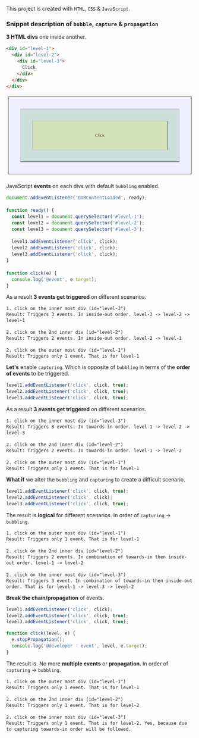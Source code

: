 This project is created with `HTML`, `CSS` & `JavaScript`.

### Snippet description of `bubble`, `capture` & `propagation`

**3 HTML divs** one inside another.

```html
<div id="level-1">
  <div id="level-2">
    <div id="level-3">
      Click
    </div>
  </div>
</div>
```

![divs](divs.png)

JavaScript **events** on each divs with default `bubbling` enabled.

```js
document.addEventListener('DOMContentLoaded', ready);

function ready() {
  const level1 = document.querySelector('#level-1');
  const level2 = document.querySelector('#level-2');
  const level3 = document.querySelector('#level-3');

  level1.addEventListener('click', click);
  level2.addEventListener('click', click);
  level3.addEventListener('click', click);
}

function click(e) {
  console.log('@event', e.target);
}
```

As a result **3 events get triggered** on different scenarios.

```log
1. click on the inner most div (id="level-3")
Result: Triggers 3 events. In inside-out order. level-3 -> level-2 -> level-1

2. click on the 2nd inner div (id="level-2")
Result: Triggers 2 events. In inside-out order. level-2 -> level-1

2. click on the outer most div (id="level-1")
Result: Triggers only 1 event. That is for level-1
```

**Let's** enable `capturing`. Which is opposite of `bubbling` in terms of the **order of events** to be triggered.

```js
level1.addEventListener('click', click, true);
level2.addEventListener('click', click, true);
level3.addEventListener('click', click, true);
```

As a result **3 events get triggered** on different scenarios.

```log
1. click on the inner most div (id="level-3")
Result: Triggers 3 events. In towards-in order. level-1 -> level-2 -> level-3

2. click on the 2nd inner div (id="level-2")
Result: Triggers 2 events. In towards-in order. level-1 -> level-2

2. click on the outer most div (id="level-1")
Result: Triggers only 1 event. That is for level-1
```

**What if** we alter the `bubbling` and `capturing` to create a difficult scenario.

```js
level1.addEventListener('click', click, true);
level2.addEventListener('click', click);
level3.addEventListener('click', click, true);
```

The result is **logical** for different scenarios. In order of `capturing` -> `bubbling`.

```log
1. click on the outer most div (id="level-1")
Result: Triggers only 1 event. That is for level-1

2. click on the 2nd inner div (id="level-2")
Result: Triggers 2 events. In combination of towards-in then inside-out order. level-1 -> level-2

2. click on the inner most div (id="level-3")
Result: Triggers 3 event. In combination of towards-in then inside-out order. That is for level-1 -> level-3 -> level-2
```

**Break the chain/propagation** of events.

```js
level1.addEventListener('click', click);
level2.addEventListener('click', click, true);
level3.addEventListener('click', click, true);
```

```js
function click(level, e) {
  e.stopPropagation();
  console.log('@developer - event', level, e.target);
}
```

The result is. No more **multiple events** or **propagation**. In order of `capturing` -> `bubbling`.

```log
1. click on the outer most div (id="level-1")
Result: Triggers only 1 event. That is for level-1

2. click on the 2nd inner div (id="level-2")
Result: Triggers only 1 event. That is for level-2

2. click on the inner most div (id="level-3")
Result: Triggers only 1 event. That is for level-2. Yes, because due to capturing towards-in order will be followed.
```